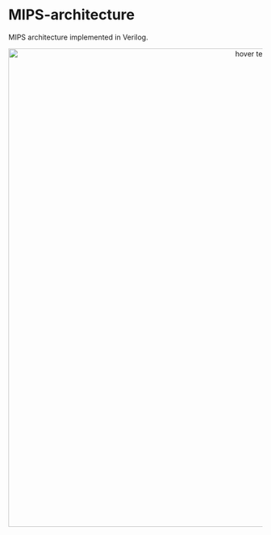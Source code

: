 # MIPS-architecture
MIPS architecture implemented in Verilog.
<p align="center">
  <img src="https://camo.githubusercontent.com/15198a6d88ce689b392d9b5998649d67b5847e6c30f4a8f6f0f6c9a304de1f12/68747470733a2f2f692e696d6775722e636f6d2f365233587a2e706e67" width="950" title="hover text">
</p>
